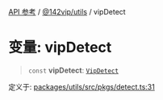 [API 参考](../wiki/Home) / [@142vip/utils](../wiki/@142vip.utils) / vipDetect

# 变量: vipDetect

> `const` **vipDetect**: [`VipDetect`](../wiki/@142vip.utils.%E7%B1%BB.VipDetect)

定义于: [packages/utils/src/pkgs/detect.ts:31](https://github.com/142vip/core-x/blob/567cadf3a9f5104aada595325cfb94d08a88f92f/packages/utils/src/pkgs/detect.ts#L31)
